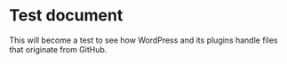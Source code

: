 # Test document

This will become a test to see how WordPress and its plugins handle files that originate from GitHub.
